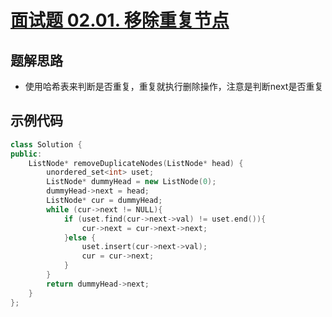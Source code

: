 # [面试题 02.01. 移除重复节点](https://leetcode.cn/problems/remove-duplicate-node-lcci/description/)

## 题解思路

- 使用哈希表来判断是否重复，重复就执行删除操作，注意是判断next是否重复

## 示例代码

```C++
class Solution {
public:
    ListNode* removeDuplicateNodes(ListNode* head) {
        unordered_set<int> uset;
        ListNode* dummyHead = new ListNode(0);
        dummyHead->next = head;
        ListNode* cur = dummyHead;
        while (cur->next != NULL){
            if (uset.find(cur->next->val) != uset.end()){
                cur->next = cur->next->next;
            }else {
                uset.insert(cur->next->val);
                cur = cur->next;
            }
        }
        return dummyHead->next;
    }
};
```

